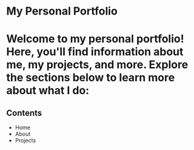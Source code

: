# My Personal Portfolio
# Welcome to my personal portfolio! Here, you'll find information about me, my projects, and more. Explore the sections below to learn more about what I do:
## Contents

- Home
- About
- Projects
